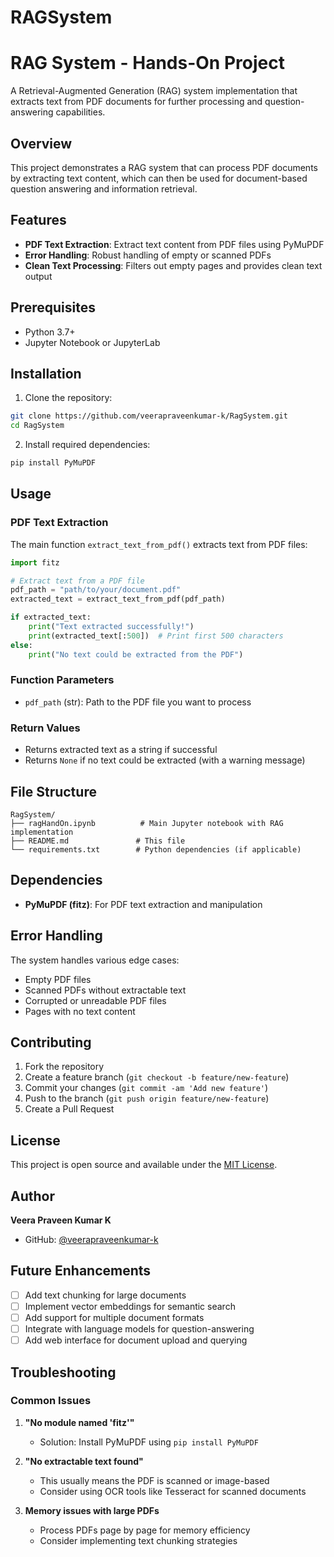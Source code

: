# RAGSystem

# RAG System - Hands-On Project

A Retrieval-Augmented Generation (RAG) system implementation that extracts text from PDF documents for further processing and question-answering capabilities.

## Overview

This project demonstrates a RAG system that can process PDF documents by extracting text content, which can then be used for document-based question answering and information retrieval.

## Features

- **PDF Text Extraction**: Extract text content from PDF files using PyMuPDF
- **Error Handling**: Robust handling of empty or scanned PDFs
- **Clean Text Processing**: Filters out empty pages and provides clean text output

## Prerequisites

- Python 3.7+
- Jupyter Notebook or JupyterLab

## Installation

1. Clone the repository:
```bash
git clone https://github.com/veerapraveenkumar-k/RagSystem.git
cd RagSystem
```

2. Install required dependencies:
```bash
pip install PyMuPDF
```

## Usage

### PDF Text Extraction

The main function `extract_text_from_pdf()` extracts text from PDF files:

```python
import fitz

# Extract text from a PDF file
pdf_path = "path/to/your/document.pdf"
extracted_text = extract_text_from_pdf(pdf_path)

if extracted_text:
    print("Text extracted successfully!")
    print(extracted_text[:500])  # Print first 500 characters
else:
    print("No text could be extracted from the PDF")
```

### Function Parameters

- `pdf_path` (str): Path to the PDF file you want to process

### Return Values

- Returns extracted text as a string if successful
- Returns `None` if no text could be extracted (with a warning message)

## File Structure

```
RagSystem/
├── ragHandOn.ipynb          # Main Jupyter notebook with RAG implementation
├── README.md               # This file
└── requirements.txt        # Python dependencies (if applicable)
```

## Dependencies

- **PyMuPDF (fitz)**: For PDF text extraction and manipulation

## Error Handling

The system handles various edge cases:
- Empty PDF files
- Scanned PDFs without extractable text
- Corrupted or unreadable PDF files
- Pages with no text content

## Contributing

1. Fork the repository
2. Create a feature branch (`git checkout -b feature/new-feature`)
3. Commit your changes (`git commit -am 'Add new feature'`)
4. Push to the branch (`git push origin feature/new-feature`)
5. Create a Pull Request

## License

This project is open source and available under the [MIT License](LICENSE).

## Author

**Veera Praveen Kumar K**
- GitHub: [@veerapraveenkumar-k](https://github.com/veerapraveenkumar-k)

## Future Enhancements

- [ ] Add text chunking for large documents
- [ ] Implement vector embeddings for semantic search
- [ ] Add support for multiple document formats
- [ ] Integrate with language models for question-answering
- [ ] Add web interface for document upload and querying

## Troubleshooting

### Common Issues

1. **"No module named 'fitz'"**
   - Solution: Install PyMuPDF using `pip install PyMuPDF`

2. **"No extractable text found"**
   - This usually means the PDF is scanned or image-based
   - Consider using OCR tools like Tesseract for scanned documents

3. **Memory issues with large PDFs**
   - Process PDFs page by page for memory efficiency
   - Consider implementing text chunking strategies
